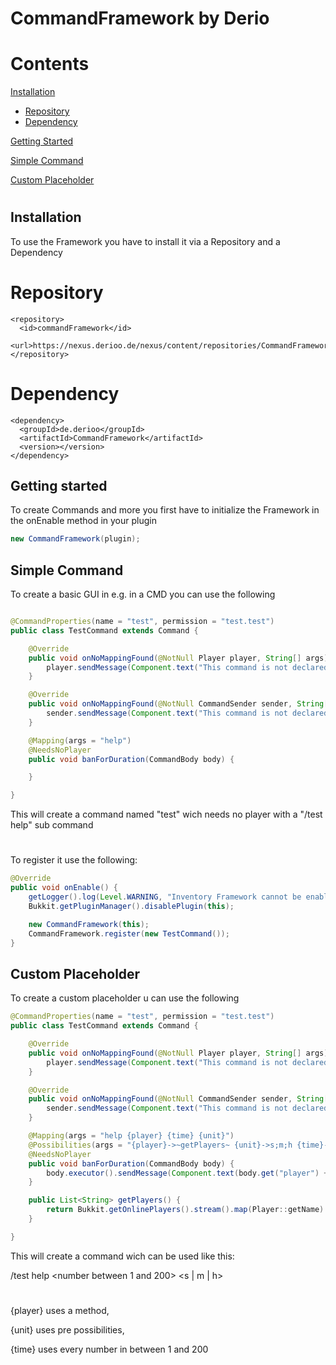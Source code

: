 
# CommandFramework by Derio


# Contents



[Installation](#Installation)
- [Repository](#repository)
- [Dependency](#dependency)

[Getting Started](#getting-started)

[Simple Command](#simple-command)

[Custom Placeholder](#custom-placeholder)

#

## Installation

To use the Framework you have to install it via a Repository and a Dependency

# Repository
  ```
  <repository>
    <id>commandFramework</id>
    <url>https://nexus.derioo.de/nexus/content/repositories/CommandFramework</url>
  </repository>
```
#
# Dependency

```
<dependency>
  <groupId>de.derioo</groupId>
  <artifactId>CommandFramework</artifactId>
  <version></version>
</dependency>

```

## Getting started

To create Commands and more you first have to initialize the Framework in the onEnable method in your plugin

```java
new CommandFramework(plugin);
```

## Simple Command

To create a basic GUI in e.g. in a CMD you can use the following

```java

@CommandProperties(name = "test", permission = "test.test")
public class TestCommand extends Command {

    @Override
    public void onNoMappingFound(@NotNull Player player, String[] args) {
        player.sendMessage(Component.text("This command is not declared"));
    }

    @Override
    public void onNoMappingFound(@NotNull CommandSender sender, String[] args) {
        sender.sendMessage(Component.text("This command is not declared"));
    }

    @Mapping(args = "help")
    @NeedsNoPlayer
    public void banForDuration(CommandBody body) {

    }

}

```

This will create a command named "test" wich needs no player with a "/test help" sub command

#

To register it use the following:

```java
@Override
public void onEnable() {
    getLogger().log(Level.WARNING, "Inventory Framework cannot be enabled");
    Bukkit.getPluginManager().disablePlugin(this);

    new CommandFramework(this);
    CommandFramework.register(new TestCommand());
}

```



## Custom Placeholder

To create a custom placeholder u can use the following
```java
@CommandProperties(name = "test", permission = "test.test")
public class TestCommand extends Command {

    @Override
    public void onNoMappingFound(@NotNull Player player, String[] args) {
        player.sendMessage(Component.text("This command is not declared"));
    }

    @Override
    public void onNoMappingFound(@NotNull CommandSender sender, String[] args) {
        sender.sendMessage(Component.text("This command is not declared"));
    }

    @Mapping(args = "help {player} {time} {unit}")
    @Possibilities(args = "{player}->~getPlayers~ {unit}->s;m;h {time}->~1-200~")
    @NeedsNoPlayer
    public void banForDuration(CommandBody body) {
        body.executor().sendMessage(Component.text(body.get("player") + " with " + body.get("time") +" unit: " + body.get("unit")));
    }

    public List<String> getPlayers() {
        return Bukkit.getOnlinePlayers().stream().map(Player::getName).collect(Collectors.toList());
    }

}

```

This will create a command wich can be used like this:

/test help <player> <number between 1 and 200> <s | m | h>

#
 
{player} uses a method,

{unit} uses pre possibilities, 

{time} uses every number in between 1 and 200	






